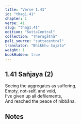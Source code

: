 ```yaml
---
title: "Verse 1.41"
id: "thag1.41"
chapter: 1
verse: 41
slug: "thag1.41"
edition: "SuttaCentral"
collection: "Theragāthā"
pali_source: "suttacentral"
translator: "Bhikkhu Sujato"
weight: 1
bookHidden: true
---
```


## 1.41 Sañjaya (2)  

Seeing the aggregates as suffering,  
Empty, not-self, and void,  
I’ve given up all defilements,  
And reached the peace of nibbāna.

## Notes